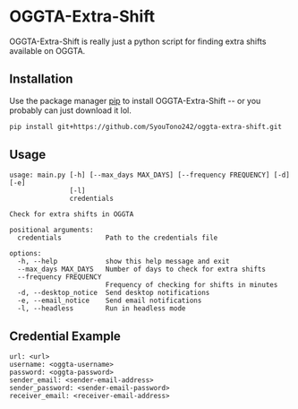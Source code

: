 # OGGTA-Extra-Shift
OGGTA-Extra-Shift is really just a python script for finding extra shifts available on OGGTA.

## Installation

Use the package manager [pip](https://pip.pypa.io/en/stable/) to install OGGTA-Extra-Shift -- or you probably can just download it lol.

```bash
pip install git+https://github.com/SyouTono242/oggta-extra-shift.git
```

## Usage

```
usage: main.py [-h] [--max_days MAX_DAYS] [--frequency FREQUENCY] [-d] [-e]
               [-l]
               credentials

Check for extra shifts in OGGTA

positional arguments:
  credentials           Path to the credentials file

options:
  -h, --help            show this help message and exit
  --max_days MAX_DAYS   Number of days to check for extra shifts
  --frequency FREQUENCY
                        Frequency of checking for shifts in minutes
  -d, --desktop_notice  Send desktop notifications
  -e, --email_notice    Send email notifications
  -l, --headless        Run in headless mode
```

## Credential Example

```
url: <url>
username: <oggta-username>
password: <oggta-password>
sender_email: <sender-email-address>
sender_password: <sender-email-password>
receiver_email: <receiver-email-address>
```

